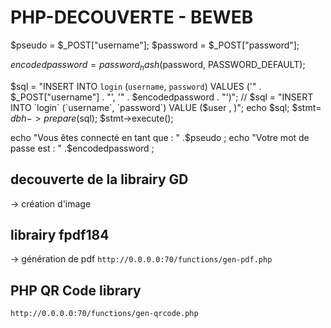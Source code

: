 # PHP-DECOUVERTE - BEWEB


$pseudo = $_POST["username"];
$password = $_POST["password"];

$encodedpassword = password_hash($password, PASSWORD_DEFAULT);

$sql = "INSERT INTO `login` (`username`, `password`) VALUES ('" . $_POST["username"] . "', '" . $encodedpassword . "')";
// $sql = "INSERT INTO `login` (`username`, `password`) VALUE ($user , )";
echo $sql;
$stmt= $dbh->prepare($sql);
$stmt->execute();


echo "Vous êtes connecté en tant que : " .$pseudo ;
echo "Votre mot de passe est : " .$encodedpassword ;


## decouverte de la librairy GD

-> création d'image

## librairy fpdf184

-> génération de pdf
`http://0.0.0.0:70/functions/gen-pdf.php`


## PHP QR Code library
`http://0.0.0.0:70/functions/gen-qrcode.php`